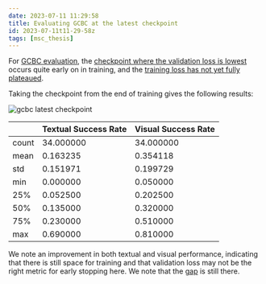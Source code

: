 ```yaml
---
date: 2023-07-11 11:29:58
title: Evaluating GCBC at the latest checkpoint
id: 2023-07-11t11-29-58z
tags: [msc_thesis]
---
```


For [GCBC evaluation](./2023-07-11t10-52-26z.md), the
[checkpoint where the validation loss is lowest](./2023-07-11t11-24-40z.md)
occurs quite early on in training, and the
[training loss has not yet fully plateaued](./2023-07-11t10-48-13z.md).

Taking the checkpoint from the end of training gives the following results:

![gcbc latest checkpoint](gcbc_latest_ckpt_eval.png)

|       | Textual Success Rate | Visual Success Rate |
| ----- | -------------------- | ------------------- |
| count | 34.000000            | 34.000000           |
| mean  | 0.163235             | 0.354118            |
| std   | 0.151971             | 0.199729            |
| min   | 0.000000             | 0.050000            |
| 25%   | 0.052500             | 0.202500            |
| 50%   | 0.135000             | 0.320000            |
| 75%   | 0.230000             | 0.510000            |
| max   | 0.690000             | 0.810000            |

We note an improvement in both textual and visual performance, indicating that
there is still space for training and that validation loss may not be the right
metric for early stopping here. We note that the
[gap](./2023-07-11t11-38-00z.md) is still there.
